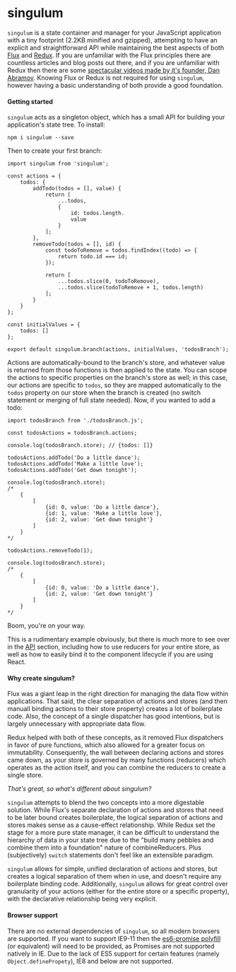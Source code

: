 # singulum

`singulum` is a state container and manager for your JavaScript application with a tiny footprint (2.2KB minified and gzipped), attempting to have an explicit and straightforward API while maintaining the best aspects of both [Flux](https://github.com/facebook/flux) and [Redux](https://github.com/reactjs/redux). If you are unfamiliar with the Flux principles there are countless articles and blog posts out there, and if you are unfamiliar with Redux then there are some [spectacular videos made by it's founder, Dan Abramov](https://egghead.io/series/getting-started-with-redux). Knowing Flux or Redux is not required for using `singulum`, however having a basic understanding of both provide a good foundation.

#### Getting started

`singulum` acts as a singleton object, which has a small API for building your application's state tree. To install:

```
npm i singulum --save
```

Then to create your first branch:

```
import singulum from 'singulum';

const actions = {
    todos: {
        addTodo(todos = [], value) {
            return [
                ...todos,
                {
                    id: todos.length.
                    value
                }
            ];
        },
        removeTodo(todos = [], id) {
            const todoToRemove = todos.findIndex((todo) => {
                return todo.id === id;
            });
        
            return [
                ...todos.slice(0, todoToRemove),
                ...todos.slice(todoToRemove + 1, todos.length)
            ];
        }
    }
};

const initialValues = {
    todos: []
};

export default singulum.branch(actions, initialValues, 'todosBranch');
```

Actions are automatically-bound to the branch's store, and whatever value is returned from those functions is then applied to the state. You can scope the actions to specific properties on the branch's store as well; in this case, our actions are specific to `todos`, so they are mapped automatically to the `todos` property on our store when the branch is created (no switch statement or merging of full state needed). Now, if you wanted to add a todo:

```
import todosBranch from './todosBranch.js';

const todosActions = todosBranch.actions;

console.log(todosBranch.store); // {todos: []}

todosActions.addTodo('Do a little dance');
todosActions.addTodo('Make a little love');
todosActions.addTodo('Get down tonight');

console.log(todosBranch.store);
/*
    {
        [
            {id: 0, value: 'Do a little dance'},
            {id: 1, value: 'Make a little love'},
            {id: 2, value: 'Get down tonight'}
        ]
    }
*/

todosActions.removeTodo(1);

console.log(todosBranch.store);
/*
    {
        [
            {id: 0, value: 'Do a little dance'},
            {id: 2, value: 'Get down tonight'}
        ]
    }
*/
```

Boom, you're on your way. 

This is a rudimentary example obviously, but there is much more to see over in the [API](API.md) section, including how to use reducers for your entire store, as well as how to easily bind it to the component lifecycle if you are using React.

#### Why create singulum?

Flux was a giant leap in the right direction for managing the data flow within applications. That said, the clear separation of actions and stores (and then manuall binding actions to their store property) creates a lot of boilerplate code. Also, the concept of a single dispatcher has good intentions, but is largely unnecessary with appropriate data flow. 

Redux helped with both of these concepts, as it removed Flux dispatchers in favor of pure functions, which also allowed for a greater focus on immutability. Consequently, the wall between declaring actions and stores came down, as your store is governed by many functions (reducers) which operates as the action itself, and you can combine the reducers to create a single store.

*That's great, so what's different about singulum?*

`singulum` attempts to blend the two concepts into a more digestable solution. While Flux's separate declaration of actions and stores that need to be later bound creates boilerplate, the logical separation of actions and stores makes sense as a cause-effect relationship. While Redux set the stage for a more pure state manager, it can be difficult to understand the hierarchy of data in your state tree due to the "build many pebbles and combine them into a foundation" nature of combineReducers. Plus (subjectively) `switch` statements don't feel like an extensible paradigm.

`singulum` allows for simple, unified declaration of actions and stores, but creates a logical separation of them when in use, and doesn't require any boilerplate binding code. Additionally, `singulum` allows for great control over granularity of your actions (either for the entire store or a specific property), with the declarative relationship being very explicit.

#### Browser support

There are no external dependencies of `singulum`, so all modern browsers are supported. If you want to support IE9-11 then the [es6-promise polyfill](https://github.com/stefanpenner/es6-promise) (or equivalent) will need to be provided, as Promises are not supported natively in IE. Due to the lack of ES5 support for certain features (namely `Object.definePropety`), IE8 and below are not supported.